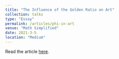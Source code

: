 ```yaml
---
title: "The Influence of the Golden Ratio on Art"
collection: talks
type: "Essay"
permalink: /articles/phi-in-art
venue: "Math Simplified"
date: 2021-3-5
location: "Medium"
---
```


Read the article [here](ashishkulkarnii.medium.com/c9dc3698a2c1).
